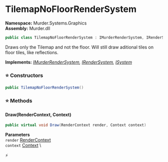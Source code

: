 # TilemapNoFloorRenderSystem

**Namespace:** Murder.Systems.Graphics \
**Assembly:** Murder.dll

```csharp
public class TilemapNoFloorRenderSystem : IMurderRenderSystem, IRenderSystem, ISystem
```

Draws only the Tilemap and not the floor. Will still draw aditional tiles on floor tiles, like reflections.

**Implements:** _[IMurderRenderSystem](../../../Murder/Core/Graphics/IMurderRenderSystem.html), [IRenderSystem](../../../Bang/Systems/IRenderSystem.html), [ISystem](../../../Bang/Systems/ISystem.html)_

### ⭐ Constructors
```csharp
public TilemapNoFloorRenderSystem()
```

### ⭐ Methods
#### Draw(RenderContext, Context)
```csharp
public virtual void Draw(RenderContext render, Context context)
```

**Parameters** \
`render` [RenderContext](../../../Murder/Core/Graphics/RenderContext.html) \
`context` [Context](../../../Bang/Contexts/Context.html) \



⚡